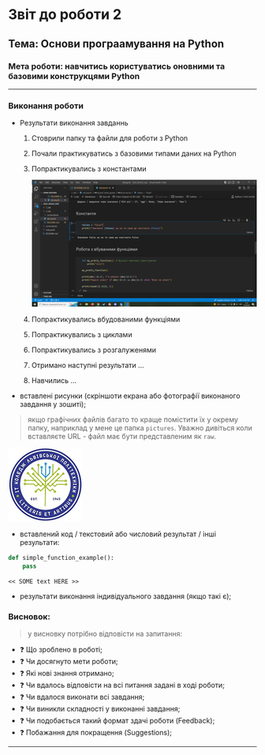 # Звіт до роботи 2
## Тема: Основи програамування на Python
### Мета роботи: навчитись користуватись оновними та базовими конструкцями Python
---
### Виконання роботи
- Результати виконання завданнь
    1. Стоврили папку та файли для роботи з Python
    2. Почали практикуватись з базовими типами даних на Python
    3. Попрактикувались з константами

        ![alt text](https://github.com/BobasB/2022_kn320_oop/raw/main/2_lab/screenshots/scr_1.png "Працювали з константами")

    4. Попрактикувались вбудованими функціями
    5. Попрактикувались з циклами
    6. Попрактикувались з розгалуженями


    7. Отримано наступні результати ...
    8. Навчились ...
- вставлені рисунки (скріншоти екрана або фотографії виконаного завдання у зошиті);
> якщо графічних файлів багато то краще помістити їх у окрему папку, наприклад у мене це папка `pictures`. Уважно дивіться коли вставляєте URL - файл має бути представленим як `raw`. 

![alt text](https://github.com/BobasB/it_college/raw/main/reports/pictures/logo-lit.jpg "ІТ Коледж")

- вставлений код / текстовий або числовий результат / інші результати:
```python
def simple_function_example():
    pass
```
```text
<< SOME text HERE >>
```

- результати виконання індивідуального завдання (якщо такі є);

### Висновок: 
> у висновку потрібно відповісти на запитання:
- :question: Що зроблено в роботі;
- :question: Чи досягнуто мети роботи;
- :question: Які нові знання отримано;
- :question: Чи вдалось відповісти на всі питання задані в ході роботи;
- :question: Чи вдалося виконати всі завдання;
- :question: Чи виникли складності у виконанні завдання;
- :question: Чи подобається такий формат здачі роботи (Feedback);
- :question: Побажання для покращення (Suggestions);
---